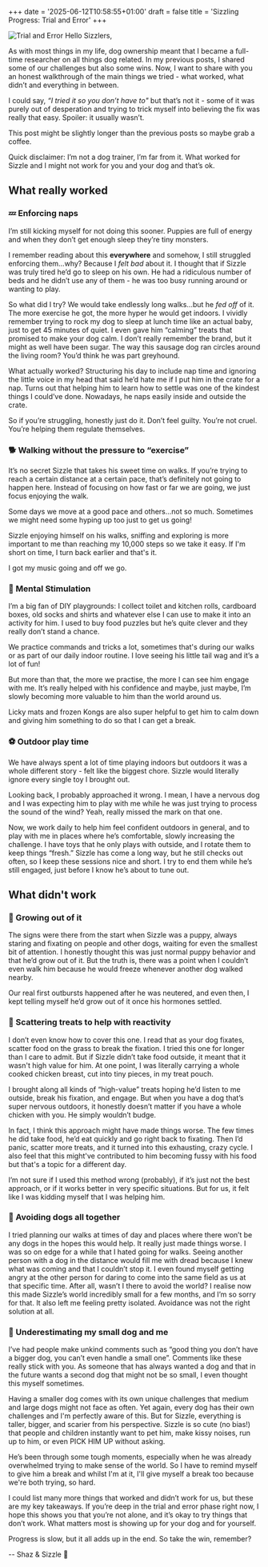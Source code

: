 +++
date = '2025-06-12T10:58:55+01:00'
draft = false
title = 'Sizzling Progress: Trial and Error'
+++

![Trial and Error](/images/sizzle03.png)
Hello Sizzlers, 

As with most things in my life, dog ownership meant that I became a full-time researcher on all things dog related. In my previous posts, I shared some of our challenges but also some wins. Now, I want to share with you an honest walkthrough of the main things we tried - what worked, what didn’t and everything in between. 

I could say, *“I tried it so you don’t have to"* but that’s not it - some of it was purely out of desperation and trying to trick myself into believing the fix was really that easy.  Spoiler: it usually wasn’t. 

This post might be slightly longer than the previous posts so maybe grab a coffee.

Quick disclaimer: I’m not a dog trainer, I’m far from it. What worked for Sizzle and I might not work for you and your dog and that’s ok.

## What really worked

### 💤 Enforcing naps 

I’m still kicking myself for not doing this sooner. Puppies are full of energy and when they don’t get enough sleep they’re tiny monsters. 

I remember reading about this **everywhere** and somehow, I still struggled enforcing them…why? Because I *felt bad* about it. I thought that if Sizzle was truly tired he’d go to sleep on his own. He had a ridiculous number of beds and he didn’t use any of them - he was too busy running around or wanting to play. 

So what did I try? We would take endlessly long walks…but he *fed off* of it. The more exercise he got, the more hyper he would get indoors. I vividly remember trying to rock my dog to sleep at lunch time like an actual baby, just to get 45 minutes of quiet. I even gave him “calming” treats that promised to make your dog calm. I don’t really remember the brand, but it might as well have been sugar. The way this sausage dog ran circles around the living room? You’d think he was part greyhound.

What actually worked? Structuring his day to include nap time and ignoring the little voice in my head that said he’d hate me if I put him in the crate for a nap. Turns out that helping him to learn how to settle was one of the kindest things I could’ve done. Nowadays, he naps easily inside and outside the crate.

So if you’re struggling, honestly just do it. Don’t feel guilty. You’re not cruel. You’re helping them regulate themselves.

### 🐕 Walking without the pressure to “exercise”

It’s no secret Sizzle that takes his sweet time on walks. If you’re trying to reach a certain distance at a certain pace, that’s definitely not going to happen here. Instead of focusing on how fast or far we are going, we just focus enjoying the walk.

Some days we move at a good pace and others...not so much. Sometimes we might need some hyping up too just to get us going!  

Sizzle enjoying himself on his walks, sniffing and exploring is more important to me  than reaching my 10,000 steps so we take it easy. If I'm short on time, I turn back earlier and that's it. 

I got my music going and off we go.

### 🧠 Mental Stimulation

I’m a big fan of DIY playgrounds: I collect toilet and kitchen rolls, cardboard boxes, old socks and shirts and whatever else I can use to make it into an activity for him. I used to buy food puzzles but he’s quite clever and they really don’t stand a chance. 

We practice commands and tricks a lot, sometimes that's during our walks or as part of our daily indoor routine. I love seeing his little tail wag and it’s a lot of fun! 

But more than that, the more we practise, the more I can see him engage with me. It’s really helped with his confidence and maybe, just maybe, I’m slowly becoming more valuable to him than the world around us.

Licky mats and frozen Kongs are also super helpful to get him to calm down and giving him something to do so that I can get a break. 

### ⚽ Outdoor play time

We have always spent a lot of time playing indoors but outdoors it was a whole different story - felt like the biggest chore. Sizzle would literally ignore every single toy I brought out.

Looking back, I probably approached it wrong. I mean, I have a nervous dog and I was expecting him to play with me while he was just trying to process the sound of the wind? Yeah, really missed the mark on that one.

Now, we work daily to help him feel confident outdoors in general, and to play with me in places where he’s comfortable, slowly increasing the challenge. I have toys that he only plays with outside, and I rotate them to keep things “fresh.” Sizzle has come a long way, but he still checks out often, so I keep these sessions nice and short. I try to end them while he’s still engaged, just before I know he’s about to tune out.

## What didn't work

### 🐶 Growing out of it

The signs were there from the start when Sizzle was a puppy, always staring and fixating on people and other dogs, waiting for even the smallest bit of attention. I honestly thought this was just normal puppy behavior and that he’d grow out of it. But the truth is, there was a point when I couldn’t even walk him because he would freeze whenever another dog walked nearby. 
 
Our real first outbursts happened after he was neutered, and even then, I kept telling myself he’d grow out of it once his hormones settled.

### 🍗 Scattering treats to help with reactivity

I don’t even know how to cover this one. I read that as your dog fixates, scatter food on the grass to break the fixation. I tried this one for longer than I care to admit. But if Sizzle didn’t take food outside, it meant that it wasn't high value for him. At one point, I was literally carrying a whole cooked chicken breast, cut into tiny pieces, in my treat pouch.

I brought along all kinds of “high-value” treats hoping he’d listen to me outside, break his fixation, and engage. But when you have a dog that’s super nervous outdoors, it honestly doesn’t matter if you have a whole chicken with you. He simply wouldn’t budge.

In fact, I think this approach might have made things worse. The few times he did take food, he’d eat quickly and go right back to fixating. Then I’d panic, scatter more treats, and it turned into this exhausting, crazy cycle. I also feel that this might've contributed to him becoming fussy with his food but that's a topic for a different day.

I’m not sure if I used this method wrong (probably), if it’s just not the best approach, or if it works better in very specific situations. But for us, it felt like I was kidding myself that I was helping him.

### 😬 Avoiding dogs all together

I tried planning our walks at times of day and places where there won’t be any dogs in the hopes this would help. It really just made things worse. I was so on edge for a while that I hated going for walks. Seeing another person with a dog in the distance would fill me with dread because I knew what was coming and that I couldn’t stop it.
I even found myself getting angry at the other person for daring to come into the same field as us at that specific time. After all, wasn’t I there to avoid the world?
I realise now this made Sizzle’s world incredibly small for a few months, and I’m so sorry for that. It also left me feeling pretty isolated. Avoidance was not the right solution at all.

### 🚫 Underestimating my small dog and me

I’ve had people make unkind comments such as “good thing you don’t have a bigger dog, you can’t even handle a small one”. Comments like these really stick with you. As someone that has always wanted a dog and that in the future wants a second dog that might not be so small, I even thought this myself sometimes.

Having a smaller dog comes with its own unique challenges that medium and large dogs might not face as often. Yet again, every dog has their own challenges and I'm perfectly aware of this. But for Sizzle, everything is taller, bigger, and scarier from his perspective. Sizzle is so cute (no bias!) that people and children instantly want to pet him, make kissy noises, run up to him, or even PICK HIM UP without asking.

He’s been through some tough moments, especially when he was already overwhelmed trying to make sense of the world. So I have to remind myself to give him a break and whilst I'm at it, I'll give myself a break too because we're both trying, so hard. 


I could list many more things that worked and didn’t work for us, but these are my key takeaways. If you’re deep in the trial and error phase right now, I hope this shows you that you’re not alone, and it’s okay to try things that don’t work. What matters most is showing up for your dog and for yourself.

Progress is slow, but it all adds up in the end. So take the win, remember?


-- Shaz & Sizzle 🐶